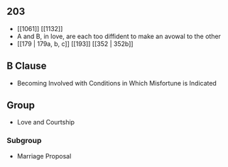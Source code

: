 ## 203
- [[1061]] [[1132]] 
- A and B, in love, are each too diffident to make an avowal to the other
- [[179 | 179a, b, c]] [[193]] [[352 | 352b]] 

## B Clause
- Becoming Involved with Conditions in Which Misfortune is Indicated

## Group
- Love and Courtship

### Subgroup
- Marriage Proposal

